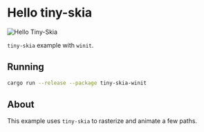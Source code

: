 # Hello tiny-skia

![Hello Tiny-Skia](../../img/tiny-skia-winit.png)

`tiny-skia` example with `winit`.

## Running

```bash
cargo run --release --package tiny-skia-winit
```

## About

This example uses `tiny-skia` to rasterize and animate a few paths.
